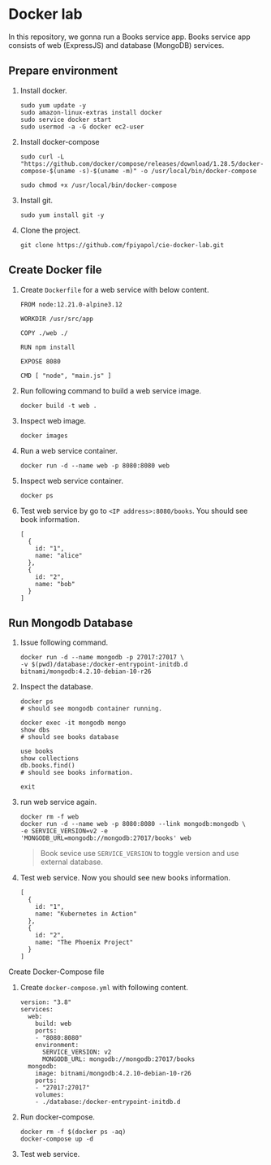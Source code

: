 # Docker lab

In this repository, we gonna run a Books service app. Books service app consists of web (ExpressJS) and database (MongoDB) services.

## Prepare environment

1. Install docker.

   ```
   sudo yum update -y
   sudo amazon-linux-extras install docker
   sudo service docker start
   sudo usermod -a -G docker ec2-user
   ```

1. Install docker-compose

   ```
   sudo curl -L "https://github.com/docker/compose/releases/download/1.28.5/docker-compose-$(uname -s)-$(uname -m)" -o /usr/local/bin/docker-compose

   sudo chmod +x /usr/local/bin/docker-compose
   ```

1. Install git.

   ```
   sudo yum install git -y
   ```

1. Clone the project.
   ```
   git clone https://github.com/fpiyapol/cie-docker-lab.git
   ```

## Create Docker file

1. Create `Dockerfile` for a web service with below content.

   ```
   FROM node:12.21.0-alpine3.12

   WORKDIR /usr/src/app

   COPY ./web ./

   RUN npm install

   EXPOSE 8080

   CMD [ "node", "main.js" ]
   ```

1. Run following command to build a web service image.

   ```
   docker build -t web .
   ```

1. Inspect web image.

   ```
   docker images
   ```

1. Run a web service container.

   ```
   docker run -d --name web -p 8080:8080 web
   ```

1. Inspect web service container.

   ```
   docker ps
   ```

1. Test web service by go to `<IP address>:8080/books`. You should see book information.

   ```
   [
     {
       id: "1",
       name: "alice"
     },
     {
       id: "2",
       name: "bob"
     }
   ]
   ```

## Run Mongodb Database

1. Issue following command.

   ```
   docker run -d --name mongodb -p 27017:27017 \
   -v $(pwd)/database:/docker-entrypoint-initdb.d bitnami/mongodb:4.2.10-debian-10-r26
   ```

1. Inspect the database.

   ```
   docker ps
   # should see mongodb container running.

   docker exec -it mongodb mongo
   show dbs
   # should see books database

   use books
   show collections
   db.books.find()
   # should see books information.

   exit
   ```

1. run web service again.

   ```
   docker rm -f web
   docker run -d --name web -p 8080:8080 --link mongodb:mongodb \
   -e SERVICE_VERSION=v2 -e 'MONGODB_URL=mongodb://mongodb:27017/books' web
   ```

   > Book sevice use `SERVICE_VERSION` to toggle version and use external database.

1. Test web service. Now you should see new books information.

   ```
   [
     {
       id: "1",
       name: "Kubernetes in Action"
     },
     {
       id: "2",
       name: "The Phoenix Project"
     }
   ]
   ```

Create Docker-Compose file

1. Create `docker-compose.yml` with following content.

   ```
   version: "3.8"
   services:
     web:
       build: web
       ports:
       - "8080:8080"
       environment:
         SERVICE_VERSION: v2
         MONGODB_URL: mongodb://mongodb:27017/books
     mongodb:
       image: bitnami/mongodb:4.2.10-debian-10-r26
       ports:
       - "27017:27017"
       volumes:
       - ./database:/docker-entrypoint-initdb.d
   ```

1. Run docker-compose.

   ```
   docker rm -f $(docker ps -aq)
   docker-compose up -d
   ```

1. Test web service.
